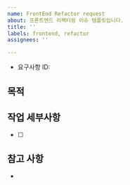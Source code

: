 ```yaml
---
name: FrontEnd Refactor request
about: 프론트엔드 리팩터링 이슈 템플릿입니다.
title: ''
labels: frontend, refactor
assignees: ''

---
```


- 요구사항 ID: 
## 목적
> 

## 작업 세부사항
- [ ] 

## 참고 사항
-
